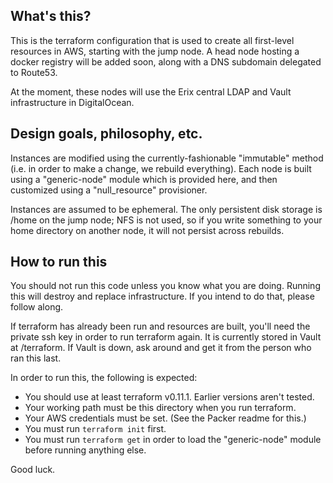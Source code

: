 ## What's this?

This is the terraform configuration that is used to create all first-level
resources in AWS, starting with the jump node. A head node hosting a docker
registry will be added soon, along with a DNS subdomain delegated to Route53.

At the moment, these nodes will use the Erix central LDAP and Vault
infrastructure in DigitalOcean.

## Design goals, philosophy, etc.

Instances are modified using the currently-fashionable "immutable" method (i.e.
in order to make a change, we rebuild everything). Each node is built using a
"generic-node" module which is provided here, and then customized using a
"null_resource" provisioner.

Instances are assumed to be ephemeral. The only persistent disk storage is /home
on the jump node; NFS is not used, so if you write something to your home
directory on another node, it will not persist across rebuilds.

## How to run this

You should not run this code unless you know what you are doing. Running this
will destroy and replace infrastructure. If you intend to do that, please
follow along.

If terraform has already been run and resources are built, you'll need the
private ssh key in order to run terraform again. It is currently stored in
Vault at /terraform. If Vault is down, ask around and get it from the person
who ran this last.

In order to run this, the following is expected:

- You should use at least terraform v0.11.1. Earlier versions aren't tested.
- Your working path must be this directory when you run terraform.
- Your AWS credentials must be set. (See the Packer readme for this.)
- You must run `terraform init` first.
- You must run `terraform get` in order to load the "generic-node" module
  before running anything else.

Good luck.
